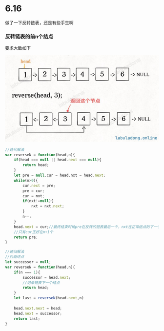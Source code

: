 # 6.16
做了一下反转链表，还是有些手生啊

### 反转链表的前n个结点

要求大致如下

![image](image/416.png)

```javascript
//迭代解法
var reverseN = function(head,n){
	if(head === null || head.next === null){
		return head;
	}
	let pre = null,cur = head,nxt = head.next;
	while(n>0){
		cur.next = pre;
		pre = cur;
		cur = nxt;
		if(nxt!=null){
			nxt = nxt.next;
		}
		n--;
	}
	head.next = cur;//最终结束时候pre在反转的链表最后一个，nxt在正常结点的下一个
	//只有cur正好在n+1个
	return pre;
}
```

```javascript
//递归解法
//后驱结点
let successor = null;
var reverseN = function(head,n){
	if(n === 1){
		successor = head.next;
		//记录链表下一个结点
		return head;
	}
	let last = reverseN(head.next,n)
	
	head.next.next = head;
	head.next = successor;
	return last;
}
```